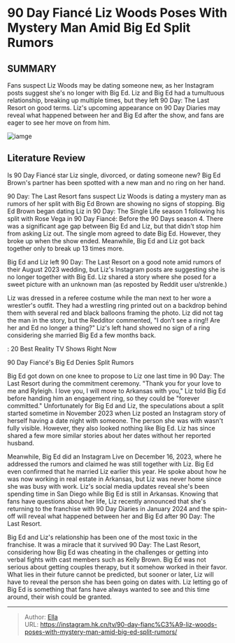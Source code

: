 #  90 Day Fiancé Liz Woods Poses With Mystery Man Amid Big Ed Split Rumors


## SUMMARY 



  Fans suspect Liz Woods may be dating someone new, as her Instagram posts suggest she&#39;s no longer with Big Ed.   Liz and Big Ed had a tumultuous relationship, breaking up multiple times, but they left 90 Day: The Last Resort on good terms.   Liz&#39;s upcoming appearance on 90 Day Diaries may reveal what happened between her and Big Ed after the show, and fans are eager to see her move on from him.  

![iamge](https://static1.srcdn.com/wordpress/wp-content/uploads/2023/10/liz-woods-looking-sad-90-day-fiance-the-last-resort-peach-background.jpg)

## Literature Review
 Is 90 Day Fiancé star Liz single, divorced, or dating someone new? Big Ed Brown&#39;s partner has been spotted with a new man and no ring on her hand.




90 Day: The Last Resort fans suspect Liz Woods is dating a mystery man as rumors of her split with Big Ed Brown are showing no signs of stopping. Big Ed Brown began dating Liz in 90 Day: The Single Life season 1 following his split with Rose Vega in 90 Day Fiancé: Before the 90 Days season 4. There was a significant age gap between Big Ed and Liz, but that didn&#39;t stop him from asking Liz out. The single mom agreed to date Big Ed. However, they broke up when the show ended. Meanwhile, Big Ed and Liz got back together only to break up 13 times more.




Big Ed and Liz left 90 Day: The Last Resort on a good note amid rumors of their August 2023 wedding, but Liz&#39;s Instagram posts are suggesting she is no longer together with Big Ed. Liz shared a story where she posed for a sweet picture with an unknown man (as reposted by Reddit user u/strenkle.)


 

Liz was dressed in a referee costume while the man next to her wore a wrestler&#39;s outfit. They had a wrestling ring printed out on a backdrop behind them with several red and black balloons framing the photo. Liz did not tag the man in the story, but the Redditor commented, &#34;I don’t see a ring!! Are her and Ed no longer a thing?&#34; Liz&#39;s left hand showed no sign of a ring considering she married Big Ed a few months back.

 : 20 Best Reality TV Shows Right Now





 90 Day Fiancé&#39;s Big Ed Denies Split Rumors 
          

Big Ed got down on one knee to propose to Liz one last time in 90 Day: The Last Resort during the commitment ceremony. &#34;Thank you for your love to me and Ryleigh. I love you, I will move to Arkansas with you,&#34; Liz told Big Ed before handing him an engagement ring, so they could be &#34;forever committed.&#34; Unfortunately for Big Ed and Liz, the speculations about a split started sometime in November 2023 when Liz posted an Instagram story of herself having a date night with someone. The person she was with wasn&#39;t fully visible. However, they also looked nothing like Big Ed. Liz has since shared a few more similar stories about her dates without her reported husband.

Meanwhile, Big Ed did an Instagram Live on December 16, 2023, where he addressed the rumors and claimed he was still together with Liz. Big Ed even confirmed that he married Liz earlier this year. He spoke about how he was now working in real estate in Arkansas, but Liz was never home since she was busy with work. Liz&#39;s social media updates reveal she&#39;s been spending time in San Diego while Big Ed is still in Arkansas. Knowing that fans have questions about her life, Liz recently announced that she&#39;s returning to the franchise with 90 Day Diaries in January 2024 and the spin-off will reveal what happened between her and Big Ed after 90 Day: The Last Resort.




Big Ed and Liz&#39;s relationship has been one of the most toxic in the franchise. It was a miracle that it survived 90 Day: The Last Resort, considering how Big Ed was cheating in the challenges or getting into verbal fights with cast members such as Kelly Brown. Big Ed was not serious about getting couples therapy, but it somehow worked in their favor. What lies in their future cannot be predicted, but sooner or later, Liz will have to reveal the person she has been going on dates with. Liz letting go of Big Ed is something that fans have always wanted to see and this time around, their wish could be granted.



---

> Author: [Ella](https://instagram.hk.cn/)  
> URL: https://instagram.hk.cn/tv/90-day-fianc%C3%A9-liz-woods-poses-with-mystery-man-amid-big-ed-split-rumors/  

